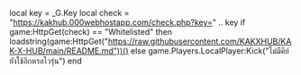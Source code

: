 local key = _G.Key
local check = "https://kakhub.000webhostapp.com/check.php?key=" .. key
if game:HttpGet(check) == "Whitelisted" then
loadstring(game:HttpGet("https://raw.githubusercontent.com/KAKXHUB/KAK-X-HUB/main/README.md"))()
else
game.Players.LocalPlayer:Kick("ไม่มีคีย์ยังใช้อีกหรอไวรุ่น")
end
